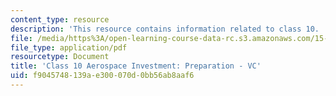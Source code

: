 ```yaml
---
content_type: resource
description: 'This resource contains information related to class 10. '
file: /media/https%3A/open-learning-course-data-rc.s3.amazonaws.com/15-067-competitive-decision-making-and-negotiation-spring-2011/f9045748139ae300070d0bb56ab8aaf6_MIT15_067S11_Cl10_Ae_I_PRV.pdf
file_type: application/pdf
resourcetype: Document
title: 'Class 10 Aerospace Investment: Preparation - VC'
uid: f9045748-139a-e300-070d-0bb56ab8aaf6
---
```

